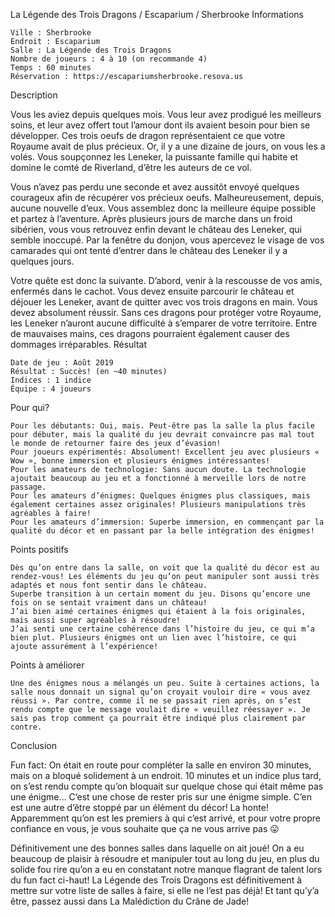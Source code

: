 
La Légende des Trois Dragons / Escaparium / Sherbrooke
Informations

    Ville : Sherbrooke
    Endroit : Escaparium
    Salle : La Légende des Trois Dragons
    Nombre de joueurs : 4 à 10 (on recommande 4)
    Temps : 60 minutes
    Réservation : https://escapariumsherbrooke.resova.us

 
Description

Vous les aviez depuis quelques mois. Vous leur avez prodigué les meilleurs soins, et leur avez offert tout l’amour dont ils avaient besoin pour bien se développer. Ces trois oeufs de dragon représentaient ce que votre Royaume avait de plus précieux. Or, il y a une dizaine de jours, on vous les a volés. Vous soupçonnez les Leneker, la puissante famille qui habite et domine le comté de Riverland, d’être les auteurs de ce vol.

Vous n’avez pas perdu une seconde et avez aussitôt envoyé quelques courageux afin de récupérer vos précieux oeufs. Malheureusement, depuis, aucune nouvelle d’eux. Vous assemblez donc la meilleure équipe possible et partez à l’aventure. Après plusieurs jours de marche dans un froid sibérien, vous vous retrouvez enfin devant le château des Leneker, qui semble inoccupé. Par la fenêtre du donjon, vous apercevez le visage de vos camarades qui ont tenté d’entrer dans le château des Leneker il y a quelques jours.

Votre quête est donc la suivante. D’abord, venir à la rescousse de vos amis, enfermés dans le cachot. Vous devez ensuite parcourir le château et déjouer les Leneker, avant de quitter avec vos trois dragons en main. Vous devez absolument réussir. Sans ces dragons pour protéger votre Royaume, les Leneker n’auront aucune difficulté à s’emparer de votre territoire. Entre de mauvaises mains, ces dragons pourraient également causer des dommages irréparables.
Résultat

    Date de jeu : Août 2019
    Résultat : Succès! (en ~40 minutes)
    Indices : 1 indice
    Équipe : 4 joueurs

Pour qui?

    Pour les débutants: Oui, mais. Peut-être pas la salle la plus facile pour débuter, mais la qualité du jeu devrait convaincre pas mal tout le monde de retourner faire des jeux d’évasion!
    Pour joueurs expérimentés: Absolument! Excellent jeu avec plusieurs « Wow », bonne immersion et plusieurs énigmes intéressantes!
    Pour les amateurs de technologie: Sans aucun doute. La technologie ajoutait beaucoup au jeu et a fonctionné à merveille lors de notre passage.
    Pour les amateurs d’énigmes: Quelques énigmes plus classiques, mais également certaines assez originales! Plusieurs manipulations très agréables à faire!
    Pour les amateurs d’immersion: Superbe immersion, en commençant par la qualité du décor et en passant par la belle intégration des énigmes!

 Points positifs

    Dès qu’on entre dans la salle, on voit que la qualité du décor est au rendez-vous! Les éléments du jeu qu’on peut manipuler sont aussi très adaptés et nous font sentir dans le château.
    Superbe transition à un certain moment du jeu. Disons qu’encore une fois on se sentait vraiment dans un château!
    J’ai bien aimé certaines énigmes qui étaient à la fois originales, mais aussi super agréables à résoudre!
    J’ai senti une certaine cohérence dans l’histoire du jeu, ce qui m’a bien plut. Plusieurs énigmes ont un lien avec l’histoire, ce qui ajoute assurément à l’expérience!

Points à améliorer

    Une des énigmes nous a mélangés un peu. Suite à certaines actions, la salle nous donnait un signal qu’on croyait vouloir dire « vous avez réussi ». Par contre, comme il ne se passait rien après, on s’est rendu compte que le message voulait dire « veuillez réessayer ». Je sais pas trop comment ça pourrait être indiqué plus clairement par contre.

Conclusion

Fun fact: On était en route pour compléter la salle en environ 30 minutes, mais on a bloqué solidement à un endroit. 10 minutes et un indice plus tard, on s’est rendu compte qu’on bloquait sur quelque chose qui était même pas une énigme… C’est une chose de rester pris sur une énigme simple. C’en est une autre d’être stoppé par un élément du décor! La honte! Apparemment qu’on est les premiers à qui c’est arrivé, et pour votre propre confiance en vous, je vous souhaite que ça ne vous arrive pas 😛

Définitivement une des bonnes salles dans laquelle on ait joué! On a eu beaucoup de plaisir à résoudre et manipuler tout au long du jeu, en plus du solide fou rire qu’on a eu en constatant notre manque flagrant de talent lors du fun fact ci-haut! La Légende des Trois Dragons est définitivement à mettre sur votre liste de salles à faire, si elle ne l’est pas déjà! Et tant qu’y’a être, passez aussi dans La Malédiction du Crâne de Jade!
